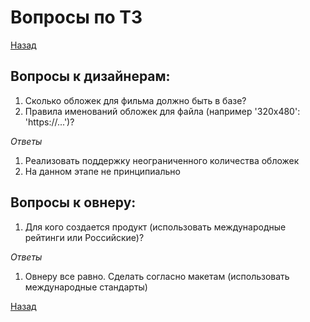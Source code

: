 # Вопросы по ТЗ

[Назад](../README.md)

## Вопросы к дизайнерам:

1. Сколько обложек для фильма должно быть в базе?
2. Правила именований обложек для файла (например '320x480': 'https://...')?

*Ответы*

1. Реализовать поддержку неограниченного количества обложек
2. На данном этапе не принципиально

## Вопросы к овнеру:

1. Для кого создается продукт (использовать международные рейтинги или Российские)?

*Ответы*

1. Овнеру все равно. Сделать согласно макетам (использовать международные стандарты)


[Назад](../README.md)
